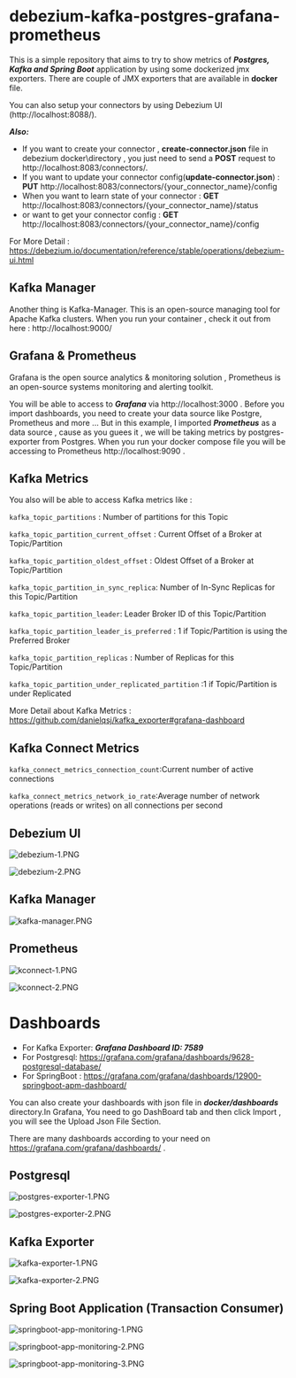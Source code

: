 # debezium-kafka-postgres-grafana-prometheus

This is a simple repository that aims to  try to show metrics of  ***Postgres, Kafka and Spring Boot*** application by using some dockerized  jmx exporters. There are couple of JMX exporters that are available in **docker** file.

You can also setup your connectors by using Debezium UI (http://localhost:8088/). 

**_Also:_** 

* If you want to create your connector , **create-connector.json** file in debezium docker\directory , you just need to send a **POST** request to http://localhost:8083/connectors/.
* If you want to update your connector config(**update-connector.json**) : **PUT**  http://localhost:8083/connectors/{your_connector_name}/config
* When you want to learn state of your connector : **GET** http://localhost:8083/connectors/{your_connector_name}/status
* or want to get  your connector config : **GET** http://localhost:8083/connectors/{your_connector_name}/config

For More Detail  : https://debezium.io/documentation/reference/stable/operations/debezium-ui.html

## Kafka Manager
Another thing is Kafka-Manager.  This is an open-source managing tool for Apache Kafka clusters.
When you run your container , check it out from here : http://localhost:9000/

## Grafana & Prometheus
Grafana is the open source analytics & monitoring solution , Prometheus is an open-source systems monitoring and alerting toolkit.

You will be able to access to ***Grafana*** via http://localhost:3000 . Before you import dashboards, you need to create your data source  like Postgre, Prometheus and more ... But in this example, I imported ***Prometheus*** as a data source , cause as you guees it , we will be taking metrics by postgres-exporter from Postgres. When you run your docker compose file  you will be accessing to Prometheus http://localhost:9090  .

## Kafka Metrics
You also will be able to access Kafka metrics like  :

`kafka_topic_partitions` : Number of partitions for this Topic

`kafka_topic_partition_current_offset` : Current Offset of a Broker at Topic/Partition

`kafka_topic_partition_oldest_offset` : Oldest Offset of a Broker at Topic/Partition

`kafka_topic_partition_in_sync_replica`: Number of In-Sync Replicas for this Topic/Partition

`kafka_topic_partition_leader`: Leader Broker ID of this Topic/Partition

`kafka_topic_partition_leader_is_preferred` : 1 if Topic/Partition is using the Preferred Broker

`kafka_topic_partition_replicas` : Number of Replicas for this Topic/Partition

`kafka_topic_partition_under_replicated_partition` :1 if Topic/Partition is under Replicated

More Detail about Kafka Metrics : https://github.com/danielqsj/kafka_exporter#grafana-dashboard

## Kafka Connect Metrics

`kafka_connect_metrics_connection_count`:Current number of active connections

`kafka_connect_metrics_network_io_rate`:Average number of network operations (reads or writes) on all connections per second

## Debezium UI
![debezium-1.PNG](docker%2Fimages%2Fdebezium-1.PNG)

![debezium-2.PNG](docker%2Fimages%2Fdebezium-2.PNG)

## Kafka Manager
![kafka-manager.PNG](docker%2Fimages%2Fkafka-manager.PNG)

## Prometheus
![kconnect-1.PNG](docker%2Fimages%2Fkconnect-1.PNG)

![kconnect-2.PNG](docker%2Fimages%2Fkconnect-2.PNG)

# Dashboards

* For Kafka Exporter: ***Grafana Dashboard ID: 7589***
* For Postgresql:   https://grafana.com/grafana/dashboards/9628-postgresql-database/
* For SpringBoot : https://grafana.com/grafana/dashboards/12900-springboot-apm-dashboard/

You can also create your dashboards with json file in ***docker/dashboards*** directory.In Grafana, You need to go DashBoard tab and then click Import , you will see the Upload Json File Section.

There are many dashboards according to your need on https://grafana.com/grafana/dashboards/ . 

## Postgresql

![postgres-exporter-1.PNG](docker%2Fimages%2Fpostgres-exporter-1.PNG)

![postgres-exporter-2.PNG](docker%2Fimages%2Fpostgres-exporter-2.PNG)

## Kafka Exporter
![kafka-exporter-1.PNG](docker%2Fimages%2Fkafka-exporter-1.PNG)

![kafka-exporter-2.PNG](docker%2Fimages%2Fkafka-exporter-2.PNG)

## Spring Boot Application (Transaction Consumer)
![springboot-app-monitoring-1.PNG](docker%2Fimages%2Fspringboot-app-monitoring-1.PNG)

![springboot-app-monitoring-2.PNG](docker%2Fimages%2Fspringboot-app-monitoring-2.PNG)

![springboot-app-monitoring-3.PNG](docker%2Fimages%2Fspringboot-app-monitoring-3.PNG)

